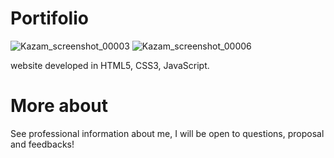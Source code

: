 # Portifolio
![Kazam_screenshot_00003](https://user-images.githubusercontent.com/54954812/114974869-9b513300-9e59-11eb-9e64-a5e99cabd90c.png)
![Kazam_screenshot_00006](https://user-images.githubusercontent.com/54954812/114975219-3ba75780-9e5a-11eb-8a4b-79391f1b8447.png)

website developed in HTML5, CSS3, JavaScript.

# More about
See professional information about me, I will be open to questions, proposal and feedbacks!

